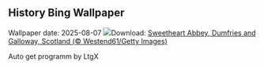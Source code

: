 ## History Bing Wallpaper
Wallpaper date: 2025-08-07
![](https://www.bing.com/th?id=OHR.SweetheartAbbey2025_EN-GB2068922474_UHD.jpg&w=1000)Download: [Sweetheart Abbey, Dumfries and Galloway, Scotland (© Westend61/Getty Images)](https://www.bing.com/th?id=OHR.SweetheartAbbey2025_EN-GB2068922474_UHD.jpg)

Auto get programm by LtgX
